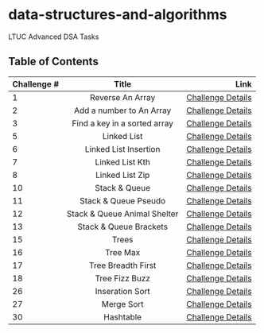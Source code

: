 # data-structures-and-algorithms

LTUC Advanced DSA Tasks

## Table of Contents

| Challenge # | Title                        | Link                |
| ----------- |:----------------------------:| -------------------:|
|      1      | Reverse An Array             | [Challenge Details](/Challenges/1/README.md) |
|      2      | Add a number to An Array     | [Challenge Details](/Challenges/2/README.md) |
|      3      | Find a key in a sorted array | [Challenge Details](/Challenges/3/README.md) |
|      5      | Linked List                  | [Challenge Details](/Challenges/4/README.md) |
|      6      | Linked List Insertion        | [Challenge Details](/Challenges/5/README.md) |
|      7      | Linked List Kth              | [Challenge Details](/Challenges/6/README.md) |
|      8      | Linked List Zip              | [Challenge Details](/Challenges/7/README.md) |
|      10     | Stack & Queue                | [Challenge Details](/Challenges/8/README.md) |
|      11     | Stack & Queue Pseudo         | [Challenge Details](/Challenges/9/README.md) |
|      12     | Stack & Queue Animal Shelter | [Challenge Details](/Challenges/10/README.md)|
|      13     | Stack & Queue Brackets       | [Challenge Details](/Challenges/11/README.md)|
|      15     | Trees                        | [Challenge Details](/Challenges/12/README.md)|
|      16     | Tree Max                     | [Challenge Details](/Challenges/13/README.md)|
|      17     | Tree Breadth First           | [Challenge Details](/Challenges/14/README.md)|
|      18     | Tree Fizz Buzz               | [Challenge Details](/Challenges/15/README.md)|
|      26     | Inseration Sort              | [Challenge Details](/Challenges/16/README.md)|
|      27     | Merge Sort                   | [Challenge Details](/Challenges/17/README.md)|
|      30     | Hashtable                    | [Challenge Details](/Challenges/18/README.md)|

